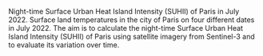 Night-time Surface Urban Heat Island Intensity (SUHII) of Paris in July 2022.
Surface land temperatures in the city of Paris on four different dates in July 2022. The aim is to calculate the night-time Surface Urban Heat Island Intensity (SUHII) of Paris using satellite imagery from Sentinel-3 and to evaluate its variation over time.
